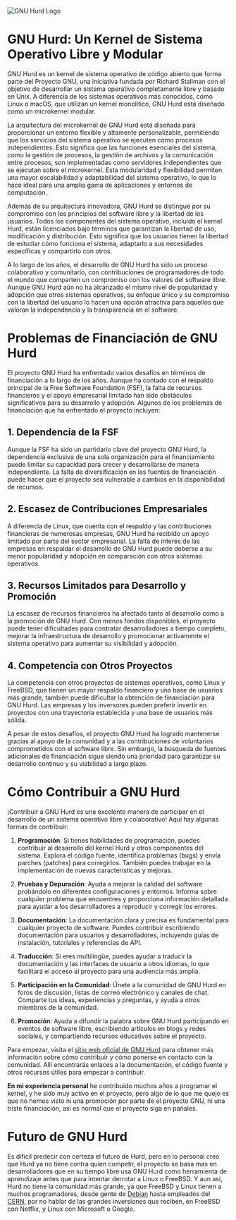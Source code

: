 ![GNU Hurd Logo](https://upload.wikimedia.org/wikipedia/commons/thumb/f/f6/Hurd-logo.svg/140px-Hurd-logo.svg.png)
# GNU Hurd: Un Kernel de Sistema Operativo Libre y Modular

GNU Hurd es un kernel de sistema operativo de código abierto que forma parte del Proyecto GNU, una iniciativa fundada por Richard Stallman con el objetivo de desarrollar un sistema operativo completamente libre y basado en Unix. A diferencia de los sistemas operativos más conocidos, como Linux o macOS, que utilizan un kernel monolítico, GNU Hurd está diseñado como un microkernel modular.

La arquitectura del microkernel de GNU Hurd está diseñada para proporcionar un entorno flexible y altamente personalizable, permitiendo que los servicios del sistema operativo se ejecuten como procesos independientes. Esto significa que las funciones esenciales del sistema, como la gestión de procesos, la gestión de archivos y la comunicación entre procesos, son implementadas como servidores independientes que se ejecutan sobre el microkernel. Esta modularidad y flexibilidad permiten una mayor escalabilidad y adaptabilidad del sistema operativo, lo que lo hace ideal para una amplia gama de aplicaciones y entornos de computación.

Además de su arquitectura innovadora, GNU Hurd se distingue por su compromiso con los principios del software libre y la libertad de los usuarios. Todos los componentes del sistema operativo, incluido el kernel Hurd, están licenciados bajo términos que garantizan la libertad de uso, modificación y distribución. Esto significa que los usuarios tienen la libertad de estudiar cómo funciona el sistema, adaptarlo a sus necesidades específicas y compartirlo con otros.

A lo largo de los años, el desarrollo de GNU Hurd ha sido un proceso colaborativo y comunitario, con contribuciones de programadores de todo el mundo que comparten un compromiso con los valores del software libre. Aunque GNU Hurd aún no ha alcanzado el mismo nivel de popularidad y adopción que otros sistemas operativos, su enfoque único y su compromiso con la libertad del usuario lo hacen una opción atractiva para aquellos que valoran la independencia y la transparencia en el software.

# Problemas de Financiación de GNU Hurd

El proyecto GNU Hurd ha enfrentado varios desafíos en términos de financiación a lo largo de los años. Aunque ha contado con el respaldo principal de la Free Software Foundation (FSF), la falta de recursos financieros y el apoyo empresarial limitado han sido obstáculos significativos para su desarrollo y adopción. Algunos de los problemas de financiación que ha enfrentado el proyecto incluyen:

## 1. Dependencia de la FSF

Aunque la FSF ha sido un partidario clave del proyecto GNU Hurd, la dependencia exclusiva de una sola organización para el financiamiento puede limitar su capacidad para crecer y desarrollarse de manera independiente. La falta de diversificación en las fuentes de financiación puede hacer que el proyecto sea vulnerable a cambios en la disponibilidad de recursos.

## 2. Escasez de Contribuciones Empresariales

A diferencia de Linux, que cuenta con el respaldo y las contribuciones financieras de numerosas empresas, GNU Hurd ha recibido un apoyo limitado por parte del sector empresarial. La falta de interés de las empresas en respaldar el desarrollo de GNU Hurd puede deberse a su menor popularidad y adopción en comparación con otros sistemas operativos.

## 3. Recursos Limitados para Desarrollo y Promoción

La escasez de recursos financieros ha afectado tanto al desarrollo como a la promoción de GNU Hurd. Con menos fondos disponibles, el proyecto puede tener dificultades para contratar desarrolladores a tiempo completo, mejorar la infraestructura de desarrollo y promocionar activamente el sistema operativo para aumentar su visibilidad y adopción.

## 4. Competencia con Otros Proyectos

La competencia con otros proyectos de sistemas operativos, como Linux y FreeBSD, que tienen un mayor respaldo financiero y una base de usuarios más grande, también puede dificultar la obtención de financiación para GNU Hurd. Las empresas y los inversores pueden preferir invertir en proyectos con una trayectoria establecida y una base de usuarios más sólida.

A pesar de estos desafíos, el proyecto GNU Hurd ha logrado mantenerse gracias al apoyo de la comunidad y a las contribuciones de voluntarios comprometidos con el software libre. Sin embargo, la búsqueda de fuentes adicionales de financiación sigue siendo una prioridad para garantizar su desarrollo continuo y su viabilidad a largo plazo.

# Cómo Contribuir a GNU Hurd

¡Contribuir a GNU Hurd es una excelente manera de participar en el desarrollo de un sistema operativo libre y colaborativo! Aquí hay algunas formas de contribuir:

1. **Programación**: Si tienes habilidades de programación, puedes contribuir al desarrollo del kernel Hurd y otros componentes del sistema. Explora el código fuente, identifica problemas (bugs) y envía parches (patches) para corregirlos. También puedes trabajar en la implementación de nuevas características y mejoras.

2. **Pruebas y Depuración**: Ayuda a mejorar la calidad del software probándolo en diferentes configuraciones y entornos. Informa sobre cualquier problema que encuentres y proporciona información detallada para ayudar a los desarrolladores a reproducir y corregir los errores.

3. **Documentación**: La documentación clara y precisa es fundamental para cualquier proyecto de software. Puedes contribuir escribiendo documentación para usuarios y desarrolladores, incluyendo guías de instalación, tutoriales y referencias de API.

4. **Traducción**: Si eres multilingüe, puedes ayudar a traducir la documentación y las interfaces de usuario a otros idiomas, lo que facilitará el acceso al proyecto para una audiencia más amplia.

5. **Participación en la Comunidad**: Únete a la comunidad de GNU Hurd en foros de discusión, listas de correo electrónico y canales de chat. Comparte tus ideas, experiencias y preguntas, y ayuda a otros miembros de la comunidad.

6. **Promoción**: Ayuda a difundir la palabra sobre GNU Hurd participando en eventos de software libre, escribiendo artículos en blogs y redes sociales, y compartiendo recursos educativos sobre el proyecto.

Para empezar, visita el [sitio web oficial de GNU Hurd](https://www.gnu.org/software/hurd/) para obtener más información sobre cómo contribuir y cómo ponerse en contacto con la comunidad. Allí encontrarás enlaces a la documentación, el código fuente y otros recursos útiles para empezar a contribuir.

**En mi experiencia personal** he contribuido muchos años a programar el kernel, y he sido muy activo en el proyecto, pero algo de lo que me quejo es que no hemos visto ni una promoción por parte de el proyecto GNU, ni una triste financiación, asi es normal que el proyecto siga en pañales.

# Futuro de GNU Hurd
Es dificil predecir con certeza el futuro de Hurd, pero en lo personal creo que Hurd ya no tiene contra quien competir, el proyecto se basa mas en desarrolladores que en su tiempo libre usa GNU Hurd como herramienta de aprendizaje antes que para intentar derrotar a Linux o FreeBSD.
Y aun asi, Hurd no tiene la comunidad más grande, ya que FreeBSD y Linux tienen a muchos programadores, desde gente de [Debian](debian.org) hasta empleados del [CERN](home.cern), por no hablar de las grandes inversiones que reciben, en FreeBSD con Netflix, y Linux con Microsoft o Google.

